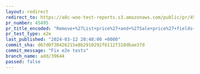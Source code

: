 ```yaml
---
layout: redirect
redirect_to: https://a8c-woo-test-reports.s3.amazonaws.com/public/pr/45495/e2e/index.html
pr_number: 45495
pr_title_encoded: "Remove+%27List+price%27+and+%27Sale+price%27+fields+from+the+General+tab"
pr_test_type: e2e
last_published: "2024-03-12 20:48:00 +0000"
commit_sha: d67d0f30426215e8b2910292f6112f318dbae37d
commit_message: "Fix e2e tests"
branch_name: add/39644
passed: false
---
```

